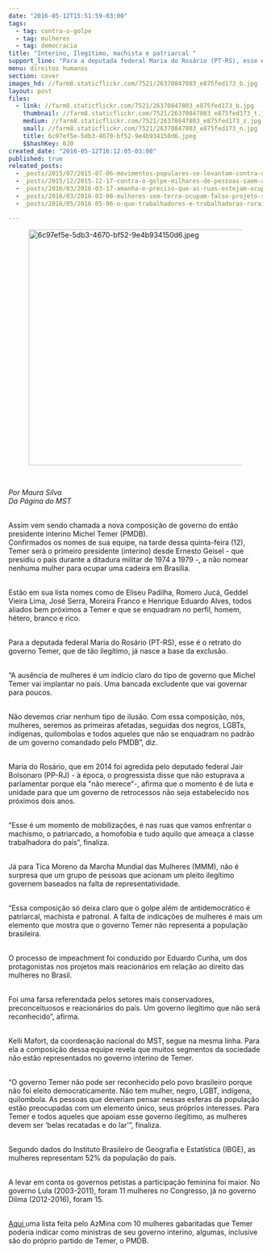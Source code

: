 ```yaml
---
date: "2016-05-12T15:51:59-03:00"
tags:
  - tag: contra-o-golpe
  - tag: mulheres
  - tag: democracia
title: "Interino, Ilegítimo, machista e patriarcal "
support_line: "Para a deputada federal Maria do Rosário (PT-RS), esse é o retrato do governo Temer, que de tão ilegítimo, já nasce a base da exclusão."
menu: direitos humanos
section: cover
images_hd: //farm8.staticflickr.com/7521/26370847803_e875fed173_b.jpg
layout: post
files:
  - link: //farm8.staticflickr.com/7521/26370847803_e875fed173_b.jpg
    thumbnail: //farm8.staticflickr.com/7521/26370847803_e875fed173_t.jpg
    medium: //farm8.staticflickr.com/7521/26370847803_e875fed173_z.jpg
    small: //farm8.staticflickr.com/7521/26370847803_e875fed173_n.jpg
    title: 6c97ef5e-5db3-4670-bf52-9e4b934150d6.jpeg
    $$hashKey: 0J0
created_date: "2016-05-12T16:12:05-03:00"
published: true
releated_posts:
  - _posts/2015/07/2015-07-06-movimentos-populares-se-levantam-contra-o-golpe.md
  - _posts/2015/12/2015-12-17-contra-o-golpe-milhares-de-pessoas-saem-as-ruas-na-bahia.md
  - _posts/2016/03/2016-03-17-amanha-e-preciso-que-as-ruas-estejam-ocupadas-por-gente-que-nao-tem-medo-da-direita-diz-valter-pomar.md
  - _posts/2016/03/2016-03-08-mulheres-sem-terra-ocupam-falso-projeto-sustentavel-de-mineradora-na-bahia.md
  - _posts/2016/05/2016-05-06-o-que-trabalhadores-e-trabalhadoras-rurais-podem-esperar-do-governo-temer.md

---
```

<figure class="image"><img alt="6c97ef5e-5db3-4670-bf52-9e4b934150d6.jpeg" height="467" src="//farm8.staticflickr.com/7521/26370847803_e875fed173_b.jpg" width="700" />
<figcaption></figcaption>
</figure>

<p>&nbsp;</p>

<p><em>Por Maura Silva<br />
Da P&aacute;gina do MST</em></p>

<p><br />
Assim vem sendo chamada a nova composi&ccedil;&atilde;o de governo do ent&atilde;o presidente interino Michel Temer (PMDB).&nbsp;<br />
Confirmados os nomes de sua equipe, na tarde dessa quinta-feira (12), Temer ser&aacute; o primeiro presidente (interino) desde Ernesto Geisel - que presidiu o pa&iacute;s durante a ditadura militar de 1974 a 1979 -, a n&atilde;o nomear nenhuma mulher para ocupar uma cadeira em Bras&iacute;lia.&nbsp;</p>

<p><br />
Est&atilde;o em sua lista nomes como de Eliseu Padilha, Romero Juc&aacute;, Geddel Vieira Lima, Jos&eacute; Serra, Moreira Franco e Henrique Eduardo Alves, todos aliados bem pr&oacute;ximos a Temer e que se enquadram no perfil, homem, h&eacute;tero, branco e rico.&nbsp;</p>

<p><br />
Para a deputada federal Maria do Ros&aacute;rio (PT-RS), esse &eacute; o retrato do governo Temer, que de t&atilde;o ileg&iacute;timo, j&aacute; nasce a base da exclus&atilde;o.</p>

<p><br />
&ldquo;A aus&ecirc;ncia de mulheres &eacute; um ind&iacute;cio claro do tipo de governo que Michel Temer vai implantar no pa&iacute;s. Uma bancada excludente que vai governar para poucos.</p>

<p><br />
N&atilde;o devemos criar nenhum tipo de ilus&atilde;o. Com essa composi&ccedil;&atilde;o, n&oacute;s, mulheres, seremos as primeiras afetadas, seguidas dos negros, LGBTs, ind&iacute;genas, quilombolas e todos aqueles que n&atilde;o se enquadram no padr&atilde;o de um governo comandado pelo PMDB&rdquo;, diz.&nbsp;</p>

<p><br />
Maria do Ros&aacute;rio, que em 2014 foi agredida pelo deputado federal Jair Bolsonaro (PP-RJ) - &agrave; &eacute;poca, o progressista disse que n&atilde;o estuprava a parlamentar porque ela &quot;n&atilde;o merece&quot;-, afirma que o momento &eacute; de luta e unidade para que um governo de retrocessos n&atilde;o seja estabelecido nos pr&oacute;ximos dois anos.&nbsp;</p>

<p><br />
&ldquo;Esse &eacute; um momento de mobiliza&ccedil;&otilde;es, &eacute; nas ruas que vamos enfrentar o machismo, o patriarcado, a homofobia e tudo aquilo que amea&ccedil;a a classe trabalhadora do pa&iacute;s&rdquo;, finaliza.</p>

<p><br />
J&aacute; para Tica Moreno da Marcha Mundial das Mulheres (MMM), n&atilde;o &eacute; surpresa que um grupo de pessoas que acionam um pleito ileg&iacute;timo governem baseados na falta de representatividade.&nbsp;<br />
&nbsp;&nbsp; &nbsp;</p>

<p>&ldquo;Essa composi&ccedil;&atilde;o s&oacute; deixa claro que o golpe al&eacute;m de antidemocr&aacute;tico &eacute; patriarcal, machista e patronal. A falta de indica&ccedil;&otilde;es de mulheres &eacute; mais um elemento que mostra que o governo Temer n&atilde;o representa a popula&ccedil;&atilde;o brasileira.</p>

<p><br />
O processo de impeachment foi conduzido por Eduardo Cunha, um dos protagonistas nos projetos mais reacion&aacute;rios em rela&ccedil;&atilde;o ao direito das mulheres no Brasil.</p>

<p><br />
Foi uma farsa referendada pelos setores mais conservadores, preconceituosos e reacion&aacute;rios do pa&iacute;s. Um governo ileg&iacute;timo que n&atilde;o ser&aacute; reconhecido&rdquo;, afirma.</p>

<p><br />
Kelli Mafort, da coordena&ccedil;&atilde;o nacional do MST, segue na mesma linha. Para ela a composi&ccedil;&atilde;o dessa equipe revela que muitos segmentos da sociedade n&atilde;o est&atilde;o representados no governo interino de Temer.</p>

<p><br />
&ldquo;O governo Temer n&atilde;o pode ser reconhecido pelo povo brasileiro porque n&atilde;o foi eleito democraticamente. N&atilde;o tem mulher, negro, LGBT, ind&iacute;gena, quilombola. As pessoas que deveriam pensar nessas esferas da popula&ccedil;&atilde;o est&atilde;o preocupadas com um elemento &uacute;nico, seus pr&oacute;prios interesses. Para Temer e todos aqueles que apoiam esse governo ileg&iacute;timo, as mulheres devem ser &lsquo;belas recatadas e do lar&rsquo;&rdquo;, finaliza.&nbsp;</p>

<p><br />
Segundo dados do Instituto Brasileiro de Geografia e Estat&iacute;stica (IBGE), as mulheres representam 52%&nbsp;da popula&ccedil;&atilde;o do pa&iacute;s.&nbsp;</p>

<p><br />
A levar em conta os governos petistas a participa&ccedil;&atilde;o feminina foi maior. No governo Lula (2003-2011), foram 11 mulheres no Congresso, j&aacute; no governo Dilma (2012-2016), foram 15.&nbsp;</p>

<p><br />
<a href="http://azmina.com.br/2016/05/dez-mulheres-gabaritadas-que-temer-poderia-nomear-como-ministras/">Aqui </a>uma lista feita pelo AzMina com 10 mulheres gabaritadas que Temer poderia indicar como ministras de seu governo interino, algumas, inclusive s&atilde;o do pr&oacute;prio partido de Temer, o PMDB. &nbsp;</p>

<p>&nbsp;</p>

<p><br />
&nbsp;<br />
&nbsp;</p>
